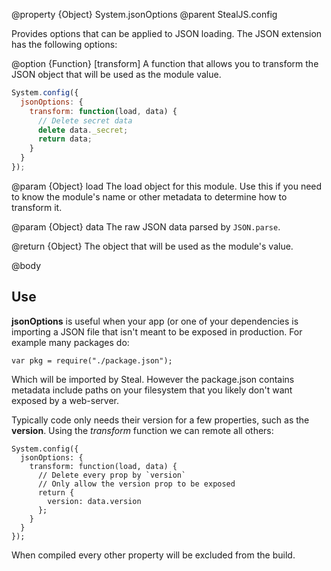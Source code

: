 @property {Object} System.jsonOptions
@parent StealJS.config

Provides options that can be applied to JSON loading. The JSON extension has the following options:

@option {Function} [transform] A function that allows you to transform the JSON object that will be used as the module value.

```js
System.config({
  jsonOptions: {
    transform: function(load, data) {
      // Delete secret data
	  delete data._secret;
	  return data;
	}
  }
});
```

  @param {Object} load The load object for this module. Use this if you need to know the module's name or other metadata to determine how to transform it.
  
  @param {Object} data The raw JSON data parsed by `JSON.parse`.

  @return {Object} The object that will be used as the module's value.

@body

## Use

**jsonOptions** is useful when your app (or one of your dependencies is importing a JSON file that isn't meant to be exposed in production. For example many packages do:

```
var pkg = require("./package.json");
```

Which will be imported by Steal. However the package.json contains metadata include paths on your filesystem that you likely don't want exposed by a web-server.

Typically code only needs their version for a few properties, such as the **version**. Using the *transform* function we can remote all others:

```
System.config({
  jsonOptions: {
    transform: function(load, data) {
      // Delete every prop by `version`
	  // Only allow the version prop to be exposed
	  return {
	    version: data.version
	  };
	}
  }
});
```

When compiled every other property will be excluded from the build.
